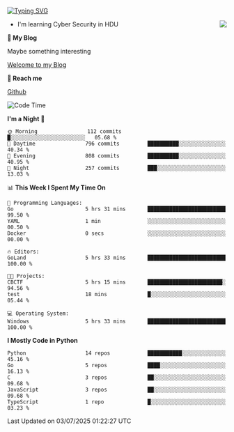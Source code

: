 [![Typing SVG](https://readme-typing-svg.herokuapp.com?font=Fira+Code&pause=1000&random=false&width=450&height=60&lines=Hello+%F0%9F%91%8B%F0%9F%8F%BB;I'm+JBNRZ)](https://git.io/typing-svg)

<a href="#">
  <img align="right" src="https://github-readme-stats.vercel.app/api?username=JBNRZ&show_icons=true&bg_color=15,f2f7fd,E0EAFC" />
</a>

- I'm learning Cyber Security in HDU

 **🌱 My Blog**

Maybe something interesting

[Welcome to my Blog](https://jbnrz.com.cn/)

 **💬 Reach me** 

[Github](https://github.com/JBNRZ)


<!--START_SECTION:waka-->
![Code Time](http://img.shields.io/badge/Code%20Time-1%2C298%20hrs%206%20mins-blue)

**I'm a Night 🦉** 

```text
🌞 Morning                112 commits         █░░░░░░░░░░░░░░░░░░░░░░░░   05.68 % 
🌆 Daytime                796 commits         ██████████░░░░░░░░░░░░░░░   40.34 % 
🌃 Evening                808 commits         ██████████░░░░░░░░░░░░░░░   40.95 % 
🌙 Night                  257 commits         ███░░░░░░░░░░░░░░░░░░░░░░   13.03 % 
```


📊 **This Week I Spent My Time On** 

```text
💬 Programming Languages: 
Go                       5 hrs 31 mins       █████████████████████████   99.50 % 
YAML                     1 min               ░░░░░░░░░░░░░░░░░░░░░░░░░   00.50 % 
Docker                   0 secs              ░░░░░░░░░░░░░░░░░░░░░░░░░   00.00 % 

🔥 Editors: 
GoLand                   5 hrs 33 mins       █████████████████████████   100.00 % 

🐱‍💻 Projects: 
CBCTF                    5 hrs 15 mins       ████████████████████████░   94.56 % 
test                     18 mins             █░░░░░░░░░░░░░░░░░░░░░░░░   05.44 % 

💻 Operating System: 
Windows                  5 hrs 33 mins       █████████████████████████   100.00 % 
```

**I Mostly Code in Python** 

```text
Python                   14 repos            ███████████░░░░░░░░░░░░░░   45.16 % 
Go                       5 repos             ████░░░░░░░░░░░░░░░░░░░░░   16.13 % 
C                        3 repos             ██░░░░░░░░░░░░░░░░░░░░░░░   09.68 % 
JavaScript               3 repos             ██░░░░░░░░░░░░░░░░░░░░░░░   09.68 % 
TypeScript               1 repo              █░░░░░░░░░░░░░░░░░░░░░░░░   03.23 % 
```




 Last Updated on 03/07/2025 01:22:27 UTC
<!--END_SECTION:waka-->
